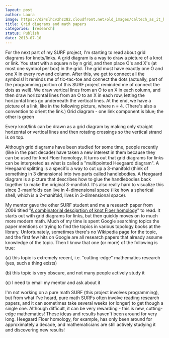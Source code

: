 ```yaml
---
layout: post
author: Laura
image: https://d24slhcvzhzz82.cloudfront.net/old_images/caltech_as_it_happens/6a0105349b8251970b01901e32da21970b.png
title: Grid diagrams and math papers
categories: [research]
status: Publish
date: 2013-07-10
---
```



For the next part of my SURF project, I'm starting to read about grid diagrams for knots/links. A grid diagram is a way to draw a picture of a knot or link. You start with a square n by n grid, and then place O's and X's (at most one symbol per box) in the grid. The grid must have exactly one O and one X in every row and column. After this, we get to connect all the symbols! It reminds me of tic-tac-toe and connect the dots (actually, part of the programming portion of this SURF project reminded me of connect the dots as well). We draw vertical lines from an O to an X in each column, and then draw horizontal lines from an O to an X in each row, letting the horizontal lines go underneath the vertical lines. At the end, we have a picture of a link, like in the following picture, where n = 4. (There's also a convention to orient the link.)
Grid diagram - one link component is blue; the other is green

Every knot/link can be drawn as a grid diagram by making only straight horizontal or vertical lines and then rotating crossings so the vertical strand is on top.

Although grid diagrams have been studied for some time, people recently (like in the past decade) have taken a new interest in them because they can be used for knot Floer homology. It turns out that grid diagrams for links can be interpreted as what is called a "multipointed Heegaard diagram". A Heegaard splitting is a specific a way to cut up a 3-manifold (think of something in 3 dimensions) into two parts called handlebodies. A Heegaard diagram is a picture that describes how to glue the handlebodies back together to make the original 3-manifold. It's also really hard to visualize this since 3-manifolds can live in 4-dimensional space (like how a spherical shell, which is a 2-manifold, lives in 3-dimensional space). 

My mentor gave the other SURF student and me a research paper from 2006 titled "[A combinatorial desciprtion of knot Floer homology](https://www.math.ucla.edu/cm/comb.pdf)" to read. It starts out with grid diagrams for links, but then quickly moves on to much more modern math. Much of my time is spent Google searching topics the paper mentions or trying to find the topics in various topology books at the library. Unfortunately, sometimes there's no Wikipedia page for the topic, and the first few hits on Google are all research papers that already assume knowledge of the topic. Then I know that one (or more) of the following is true:

(a) this topic is extremely recent, i.e. "cutting-edge" mathematics research (yes, such a thing exists)

(b) this topic is very obscure, and not many people actively study it

(c) I need to email my mentor and ask about it

I'm not working on a pure math SURF (this project involves programming), but from what I've heard, pure math SURFs often involve reading research papers, and it can sometimes take several weeks (or longer) to get though a single one. Although difficult, it can be very rewarding - this is new, cutting-edge mathematics! These ideas and results haven't been around for very long. Heegaard Floer homology, for example, has only been around for approximately a decade, and mathematicians are still actively studying it and discovering new results!

